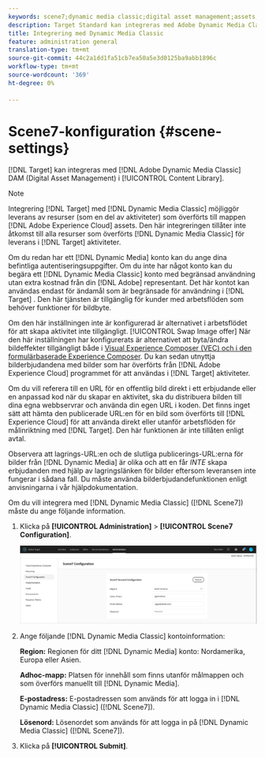```yaml
---
keywords: scene7;dynamic media classic;digital asset management;assets;dam;content library;swap image
description: Target Standard kan integreras med Adobe Dynamic Media Classic för att ge DAM (Digital Asset Management) i innehållsbiblioteket.
title: Integrering med Dynamic Media Classic
feature: administration general
translation-type: tm+mt
source-git-commit: 44c2a1dd1fa51cb7ea50a5e3d0125ba9abb1896c
workflow-type: tm+mt
source-wordcount: '369'
ht-degree: 0%

---
```



# Scene7-konfiguration {#scene-settings}

[!DNL Target] kan integreras med [!DNL Adobe Dynamic Media Classic] DAM (Digital Asset Management) i [!UICONTROL Content Library].

>[!NOTE]
>
>Integrering [!DNL Target] med [!DNL Dynamic Media Classic] möjliggör leverans av resurser (som en del av aktiviteter) som överförts till mappen [!DNL Adobe Experience Cloud] assets. Den här integreringen tillåter inte åtkomst till alla resurser som överförts [!DNL Dynamic Media Classic] för leverans i [!DNL Target] aktiviteter.

Om du redan har ett [!DNL Dynamic Media] konto kan du ange dina befintliga autentiseringsuppgifter. Om du inte har något konto kan du begära ett [!DNL Dynamic Media Classic] konto med begränsad användning utan extra kostnad från din [!DNL Adobe] representant. Det här kontot kan användas endast för ändamål som är begränsade för användning i [!DNL Target] . Den här tjänsten är tillgänglig för kunder med arbetsflöden som behöver funktioner för bildbyte.

<!-- 
>[!NOTE]
>
>A restricted-use, free [!DNL Dynamic Media Classic] account for [!DNL Adobe Target] is no longer supported for new customers or new users. Existing sign-in credentials work as usual. 
-->

Om den här inställningen inte är konfigurerad är alternativet i arbetsflödet för att skapa aktivitet inte tillgängligt. [!UICONTROL Swap Image offer] När den här inställningen har konfigurerats är alternativet att byta/ändra bildeffekter tillgängligt både i [Visual Experience Composer (VEC) och i den formulärbaserade Experience Composer](/help/c-experiences/experiences.md#concept_A2E10F6AFB3D4AEAB6951EE14688848D). Du kan sedan utnyttja bilderbjudandena med bilder som har överförts från [!DNL Adobe Experience Cloud] programmet för att användas i [!DNL Target] aktiviteter.

Om du vill referera till en URL för en offentlig bild direkt i ett erbjudande eller en anpassad kod när du skapar en aktivitet, ska du distribuera bilden till dina egna webbservrar och använda din egen URL i koden. Det finns inget sätt att hämta den publicerade URL:en för en bild som överförts till [!DNL Experience Cloud] för att använda direkt eller utanför arbetsflöden för målinriktning med [!DNL Target]. Den här funktionen är inte tillåten enligt avtal.

Observera att lagrings-URL:en och de slutliga publicerings-URL:erna för bilder från [!DNL Dynamic Media] är olika och att en får *INTE* skapa erbjudanden med hjälp av lagringslänken för bilder eftersom leveransen inte fungerar i sådana fall. Du måste använda bilderbjudandefunktionen enligt anvisningarna i vår hjälpdokumentation.

Om du vill integrera med [!DNL Dynamic Media Classic] ([!DNL Scene7]) måste du ange följande information.

1. Klicka på **[!UICONTROL Administration]** > **[!UICONTROL Scene7 Configuration]**.

   ![Scene7 page](/help/administrating-target/assets/scene7.png)

1. Ange följande [!DNL Dynamic Media Classic] kontoinformation:

   **Region:** Regionen för ditt [!DNL Dynamic Media] konto: Nordamerika, Europa eller Asien.

   **Adhoc-mapp:** Platsen för innehåll som finns utanför målmappen och som överförs manuellt till [!DNL Dynamic Media].

   **E-postadress:** E-postadressen som används för att logga in i [!DNL Dynamic Media Classic] ([!DNL Scene7]).

   **Lösenord:** Lösenordet som används för att logga in på [!DNL Dynamic Media Classic] ([!DNL Scene7]).

1. Klicka på **[!UICONTROL Submit]**.
